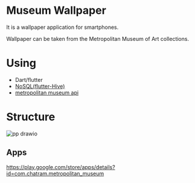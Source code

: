 # Museum Wallpaper
It is a wallpaper application for smartphones. 

Wallpaper can be taken from the Metropolitan Museum of Art collections.

# Using
- Dart/flutter
- [NoSQL(flutter-Hive)](https://pub.dev/packages/hive)
- [metropolitan museum api](https://metmuseum.github.io/)

# Structure
![pp drawio](https://user-images.githubusercontent.com/75968942/185765734-4deb05ff-0c6a-4283-87fd-c2ec9b5a5696.png)

## Apps
https://play.google.com/store/apps/details?id=com.chatram.metropolitan_museum

